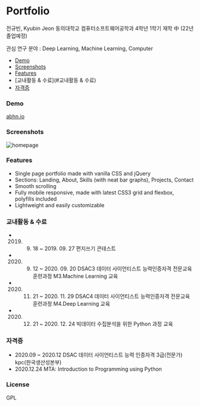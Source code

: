 # Portfolio

전규빈, Kyubin Jeon
동의대학교 컴퓨터소프트웨어공학과 4학년 1학기 재학 中 (22년 졸업예정)

관심 연구 분야 : Deep Learning, Machine Learning, Computer

- [Demo](#demo)
- [Screenshots](#screenshots)
- [Features](#features)
- [교내활동 & 수료](#교내활동 & 수료)
- [자격증](#자격증)

### Demo
[abhn.io](https://abhn.io)

### Screenshots
![homepage](tmp/screenshot.jpg?raw=true "Homepage")

### Features
- Single page portfolio made with vanilla CSS and jQuery
- Sections: Landing, About, Skills (with neat bar graphs), Projects, Contact
- Smooth scrolling
- Fully mobile responsive, made with latest CSS3 grid and flexbox, polyfills included
- Lightweight and easily customizable

### 교내활동 & 수료
- 2019. 09. 18 ~ 2019. 09. 27 편지쓰기 콘테스트
- 2020. 09. 12 ~ 2020. 09. 20 DSAC3 데이터 사이언티스트 능력인증자격 전문교육훈련과정 M3.Machine Learning 교육
- 2020. 11. 21 ~ 2020. 11. 29 DSAC4 데이터 사이언티스트 능력인증자격 전문교육훈련과정 M4.Deep Learning 교육
- 2020. 12. 21 ~ 2020. 12. 24 빅데이터 수집분석을 위한 Python 과정 교육

### 자격증
- 2020.09 ~ 2020.12 DSAC 데이터 사이언티스트 능력 인증자격 3급(전문가) kpc(한국생산성본부)
- 2020.12.24 MTA: Introduction to Programming using Python

### License
GPL

